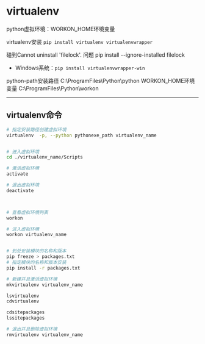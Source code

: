 # virtualenv

python虚拟环境：WORKON_HOME环境变量

virtualenv安装
`pip install virtualenv virtualenvwrapper`

碰到Cannot uninstall 'filelock'. 问题
pip install --ignore-installed filelock

- Windows系统：`pip install virtualenvwrapper-win`


python-path安装路径
C:\ProgramFiles\Python\python
WORKON_HOME环境变量
C:\ProgramFiles\Python\workon

---
## virtualenv命令

```sh
# 指定安装路径创建虚拟环境
virtualenv  -p, --python pythonexe_path virtualenv_name


# 进入虚拟环境
cd ./virtualenv_name/Scripts

# 激活虚拟环境
activate

# 退出虚拟环境
deactivate



# 查看虚拟环境列表
workon

# 进入虚拟环境
workon virtualenv_name


# 到处安装模块的名称和版本
pip freeze > packages.txt
# 指定模块的名称和版本安装
pip install -r packages.txt

# 新建并且激活虚拟环境
mkvirtualenv virtualenv_name

lsvirtualenv
cdvirtualenv

cdsitepackages
lssitepackages

# 退出并且删除虚拟环境
rmvirtualenv virtualenv_name

```










